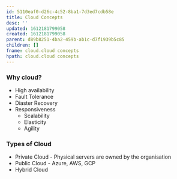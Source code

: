 ```yaml
---
id: 5110eaf0-d26c-4c52-8ba1-7d3ed7cdb58e
title: Cloud Concepts
desc: ''
updated: 1612181799058
created: 1612181799058
parent: d89b8251-4ba2-459b-ab1c-d7f1939b5c85
children: []
fname: cloud.cloud concepts
hpath: cloud.cloud concepts
---
```

### Why cloud?

- High availability
- Fault Tolerance
- Diaster Recovery
- Responsiveness
  - Scalability
  - Elasticity
  - Agility

### Types of Cloud

- Private Cloud - Physical servers are owned by the organisation
- Public Cloud - Azure, AWS, GCP
- Hybrid Cloud

